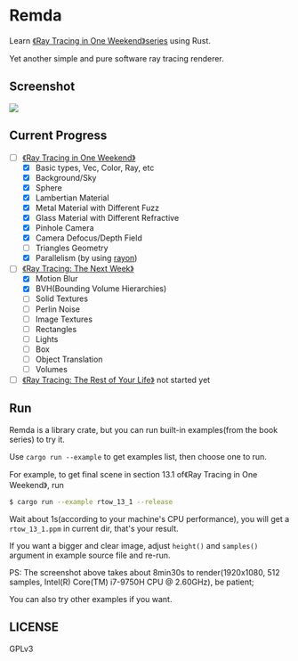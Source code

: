 # Remda

Learn [《Ray Tracing in One Weekend》series][book-series] using Rust.

Yet another simple and pure software ray tracing renderer.

## Screenshot

![][screenshot]

## Current Progress

- [ ] [《Ray Tracing in One Weekend》][book-1]
    - [x] Basic types, Vec, Color, Ray, etc
    - [x] Background/Sky
    - [x] Sphere
    - [x] Lambertian Material
    - [x] Metal Material with Different Fuzz
    - [x] Glass Material with Different Refractive
    - [x] Pinhole Camera
    - [x] Camera Defocus/Depth Field
    - [ ] Triangles Geometry
    - [x] Parallelism (by using [rayon][rayon-crates-io])
- [ ] [《Ray Tracing: The Next Week》][book-2]
    - [x] Motion Blur
    - [x] BVH(Bounding Volume Hierarchies)
    - [ ] Solid Textures
    - [ ] Perlin Noise
    - [ ] Image Textures
    - [ ] Rectangles
    - [ ] Lights
    - [ ] Box
    - [ ] Object Translation
    - [ ] Volumes
- [ ] [《Ray Tracing: The Rest of Your Life》][book-3] not started yet

## Run

Remda is a library crate, but you can run built-in examples(from the book series) to try it.

Use `cargo run --example` to get examples list, then choose one to run.

For example, to get final scene in section 13.1 of《Ray Tracing in One Weekend》, run

```bash
$ cargo run --example rtow_13_1 --release
```

Wait about 1s(according to your machine's CPU performance), you will get a `rtow_13_1.ppm` in current dir, that's your result.

If you want a bigger and clear image, adjust `height()` and `samples()` argument in example source file and re-run.

PS: The screenshot above takes about 8min30s to render(1920x1080, 512 samples, Intel(R) Core(TM) i7-9750H CPU @ 2.60GHz), be patient;

You can also try other examples if you want.

## LICENSE

GPLv3

[book-series]: https://raytracing.github.io/
[book-1]: https://raytracing.github.io/books/RayTracingInOneWeekend.html
[book-2]: https://raytracing.github.io/books/RayTracingTheNextWeek.html
[book-3]: https://raytracing.github.io/books/RayTracingTheRestOfYourLife.html
[screenshot]: https://rikka.7sdre.am/files/a952c7ca-af57-46a6-959f-237702333ab6.png
[rayon-crates-io]: https://crates.io/crates/rayon
